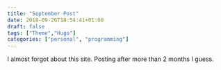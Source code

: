 ```yaml
---
title: "September Post"
date: 2018-09-26T18:54:41+01:00
draft: false
tags: ["Theme","Hugo"]
categories: ["personal", "programming"]
---
```

I almost forgot about this site. Posting after more than 2 months I guess.
